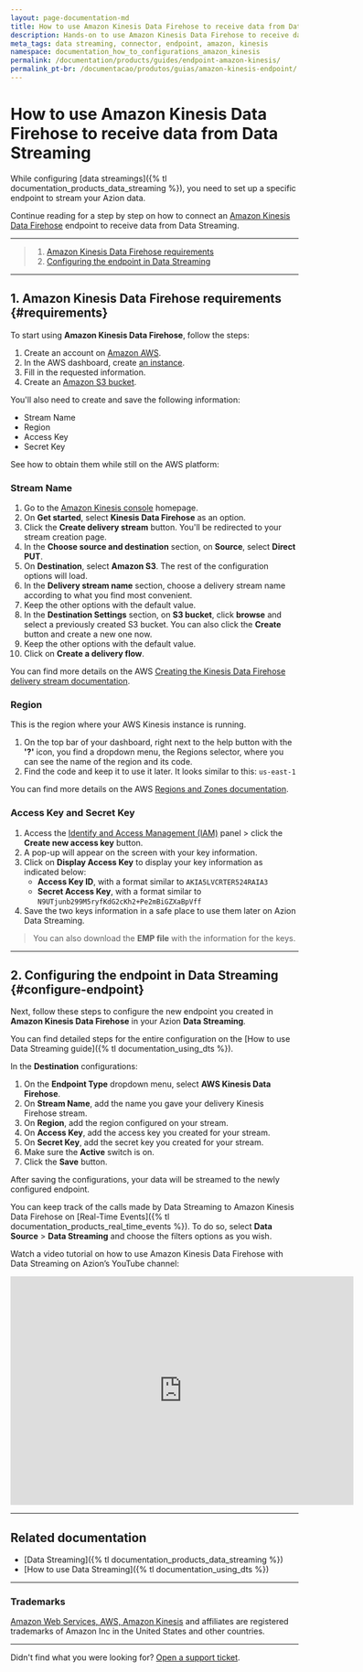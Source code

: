 ```yaml
---
layout: page-documentation-md
title: How to use Amazon Kinesis Data Firehose to receive data from Data Streaming
description: Hands-on to use Amazon Kinesis Data Firehose to receive data from Azion Data Streaming.
meta_tags: data streaming, connector, endpoint, amazon, kinesis
namespace: documentation_how_to_configurations_amazon_kinesis
permalink: /documentation/products/guides/endpoint-amazon-kinesis/
permalink_pt-br: /documentacao/produtos/guias/amazon-kinesis-endpoint/
---
```


# How to use Amazon Kinesis Data Firehose to receive data from Data Streaming

While configuring [data streamings]({% tl documentation_products_data_streaming %}), you need to set up a specific endpoint to stream your Azion data.

Continue reading for a step by step on how to connect an [Amazon Kinesis Data Firehose](https://aws.amazon.com/kinesis/data-firehose/) endpoint to receive data from Data Streaming.

---

> 1. [Amazon Kinesis Data Firehose requirements](#requirements)
> 2. [Configuring the endpoint in Data Streaming](#configure-endpoint)

---

## 1. Amazon Kinesis Data Firehose requirements {#requirements}

To start using **Amazon Kinesis Data Firehose**, follow the steps:

1. Create an account on [Amazon AWS](https://portal.aws.amazon.com/billing/signup).
2. In the AWS dashboard, create [an instance](https://console.aws.amazon.com/kinesis/home).
3. Fill in the requested information.
4. Create an [Amazon S3 bucket](https://docs.aws.amazon.com/AmazonS3/latest/userguide/creating-bucket.html).

You'll also need to create and save the following information:

- Stream Name
- Region
- Access Key
- Secret Key

See how to obtain them while still on the AWS platform:

### Stream Name

1. Go to the [Amazon Kinesis console](https://console.aws.amazon.com/kinesis/home) homepage.
2. On **Get started**, select **Kinesis Data Firehose** as an option.
3. Click the **Create delivery stream** button. You'll be redirected to your stream creation page.
4. In the **Choose source and destination** section, on **Source**, select **Direct PUT**.
5. On **Destination**, select **Amazon S3**. The rest of the configuration options will load.
6. In the **Delivery stream name** section, choose a delivery stream name according to what you find most convenient.
7. Keep the other options with the default value.
8. In the **Destination Settings** section, on **S3 bucket**, click **browse** and select a previously created S3 bucket. You can also click the **Create** button and create a new one now.
9. Keep the other options with the default value.
10. Click on **Create a delivery flow**.

You can find more details on the AWS [Creating the Kinesis Data Firehose delivery stream documentation](https://docs.aws.amazon.com/sns/latest/dg/firehose-example-create-delivery-stream.html).

### Region

This is the region where your AWS Kinesis instance is running.

1. On the top bar of your dashboard, right next to the help button with the **'?'** icon, you find a dropdown menu, the Regions selector, where you can see the name of the region and its code.
2. Find the code and keep it to use it later. It looks similar to this: `us-east-1`

You can find more details on the AWS [Regions and Zones documentation](https://docs.aws.amazon.com/AWSEC2/latest/UserGuide/using-regions-availability-zones.html).

### Access Key and Secret Key

1. Access the [Identify and Access Management (IAM)](https://us-east-1.console.aws.amazon.com/iam/home#/security_credentials$access_key) panel > click the **Create new access key** button.
2. A pop-up will appear on the screen with your key information.
3. Click on **Display Access Key** to display your key information as indicated below:
    - **Access Key ID**, with a format similar to `AKIA5LVCRTER524RAIA3`
    - **Secret Access Key**, with a format similar to `N9UTjunb299M5ryfKdG2cKh2+Pe2mBiGZXaBpVff`
4. Save the two keys information in a safe place to use them later on Azion Data Streaming.

> You can also download the **EMP file** with the information for the keys.

---

## 2. Configuring the endpoint in Data Streaming {#configure-endpoint}

Next, follow these steps to configure the new endpoint you created in **Amazon Kinesis Data Firehose** in your Azion **Data Streaming**.

You can find detailed steps for the entire configuration on the [How to use Data Streaming guide]({% tl documentation_using_dts %}).

In the **Destination** configurations:

1. On the **Endpoint Type** dropdown menu, select **AWS Kinesis Data Firehose**.
2. On **Stream Name**, add the name you gave your delivery Kinesis Firehose stream.
3. On **Region**, add the region configured on your stream.
4. On **Access Key**, add the access key you created for your stream.
5. On **Secret Key**, add the secret key you created for your stream.
6. Make sure the **Active** switch is on.
7. Click the **Save** button.

After saving the configurations, your data will be streamed to the newly configured endpoint.

You can keep track of the calls made by Data Streaming to Amazon Kinesis Data Firehose on [Real-Time Events]({% tl documentation_products_real_time_events %}). To do so, select **Data Source** > **Data Streaming** and choose the filters options as you wish.

Watch a video tutorial on how to use Amazon Kinesis Data Firehose with Data Streaming on Azion’s YouTube channel:

<iframe
   src="https://www.youtube.com/embed/sNGyuH3eu2o"
   title="Using Amazon Kinesis Data Firehose to receive data from Azion Data Streaming"
   loading="lazy"
   width="600"
   height="400"
   frameborder="0"
   allow="accelerometer; autoplay; clipboard-write; encrypted-media; gyroscope; picture-in-picture; web-share"
   allowfullscreen></iframe>

---

## Related documentation

- [Data Streaming]({% tl documentation_products_data_streaming %})
- [How to use Data Streaming]({% tl documentation_using_dts %})

---

### Trademarks

[Amazon Web Services, AWS, Amazon Kinesis](https://aws.amazon.com/pt/kinesis/) and affiliates are registered trademarks of Amazon Inc in the United States and other countries.

---

Didn't find what you were looking for? [Open a support ticket](https://tickets.azion.com/).
